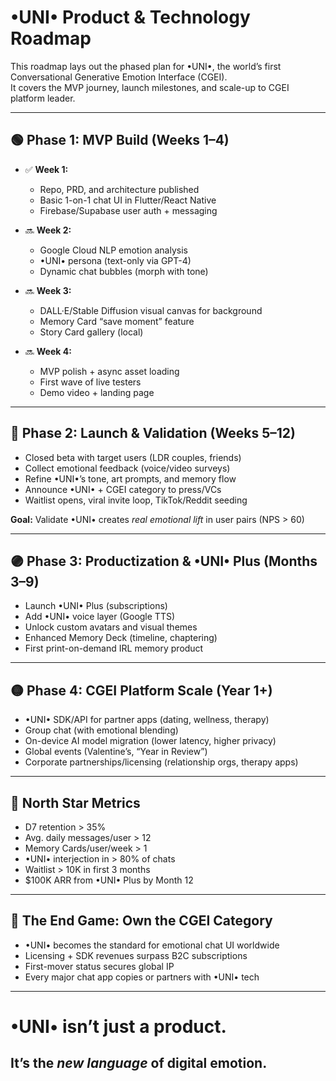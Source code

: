 # •UNI• Product & Technology Roadmap

This roadmap lays out the phased plan for •UNI•, the world’s first Conversational Generative Emotion Interface (CGEI).  
It covers the MVP journey, launch milestones, and scale-up to CGEI platform leader.

---

## 🟢 Phase 1: MVP Build (Weeks 1–4)

- ✅ **Week 1:**  
  - Repo, PRD, and architecture published  
  - Basic 1-on-1 chat UI in Flutter/React Native  
  - Firebase/Supabase user auth + messaging

- 🔜 **Week 2:**  
  - Google Cloud NLP emotion analysis  
  - •UNI• persona (text-only via GPT-4)  
  - Dynamic chat bubbles (morph with tone)

- 🔜 **Week 3:**  
  - DALL·E/Stable Diffusion visual canvas for background  
  - Memory Card “save moment” feature  
  - Story Card gallery (local)

- 🔜 **Week 4:**  
  - MVP polish + async asset loading  
  - First wave of live testers  
  - Demo video + landing page

---

## 🚀 Phase 2: Launch & Validation (Weeks 5–12)

- Closed beta with target users (LDR couples, friends)
- Collect emotional feedback (voice/video surveys)
- Refine •UNI•’s tone, art prompts, and memory flow
- Announce •UNI• + CGEI category to press/VCs
- Waitlist opens, viral invite loop, TikTok/Reddit seeding

**Goal:** Validate •UNI• creates *real emotional lift* in user pairs (NPS > 60)

---

## 🟣 Phase 3: Productization & •UNI• Plus (Months 3–9)

- Launch •UNI• Plus (subscriptions)
- Add •UNI• voice layer (Google TTS)
- Unlock custom avatars and visual themes
- Enhanced Memory Deck (timeline, chaptering)
- First print-on-demand IRL memory product

---

## 🟡 Phase 4: CGEI Platform Scale (Year 1+)

- •UNI• SDK/API for partner apps (dating, wellness, therapy)
- Group chat (with emotional blending)
- On-device AI model migration (lower latency, higher privacy)
- Global events (Valentine’s, “Year in Review”)
- Corporate partnerships/licensing (relationship orgs, therapy apps)

---

## 🎯 North Star Metrics

- D7 retention > 35%
- Avg. daily messages/user > 12
- Memory Cards/user/week > 1
- •UNI• interjection in > 80% of chats
- Waitlist > 10K in first 3 months
- $100K ARR from •UNI• Plus by Month 12

---

## 🏁 The End Game: Own the CGEI Category

- •UNI• becomes the standard for emotional chat UI worldwide
- Licensing + SDK revenues surpass B2C subscriptions
- First-mover status secures global IP
- Every major chat app copies or partners with •UNI• tech

---

# •UNI• isn’t just a product.
## It’s the *new language* of digital emotion.

